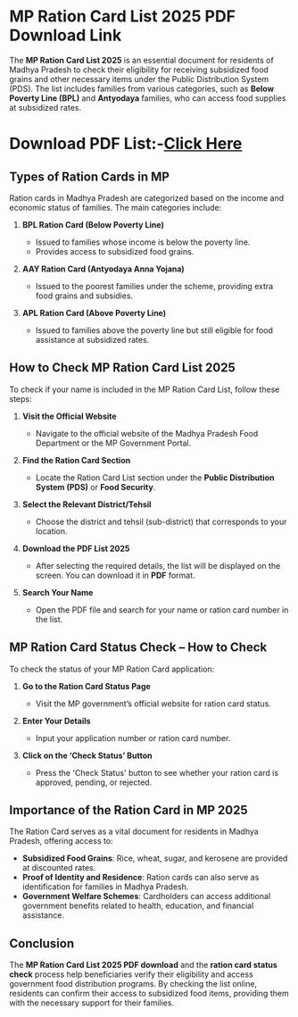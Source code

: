 # MP Ration Card List 2025 PDF Download Link

The **MP Ration Card List 2025** is an essential document for residents of Madhya Pradesh to check their eligibility for receiving subsidized food grains and other necessary items under the Public Distribution System (PDS). The list includes families from various categories, such as **Below Poverty Line (BPL)** and **Antyodaya** families, who can access food supplies at subsidized rates.
# Download PDF List:-[Click Here](https://mera-ration.in/)
## Types of Ration Cards in MP
Ration cards in Madhya Pradesh are categorized based on the income and economic status of families. The main categories include:

1. **BPL Ration Card (Below Poverty Line)**  
   - Issued to families whose income is below the poverty line.
   - Provides access to subsidized food grains.
   
2. **AAY Ration Card (Antyodaya Anna Yojana)**  
   - Issued to the poorest families under the scheme, providing extra food grains and subsidies.

3. **APL Ration Card (Above Poverty Line)**  
   - Issued to families above the poverty line but still eligible for food assistance at subsidized rates.

## How to Check MP Ration Card List 2025
To check if your name is included in the MP Ration Card List, follow these steps:

1. **Visit the Official Website**  
   - Navigate to the official website of the Madhya Pradesh Food Department or the MP Government Portal.

2. **Find the Ration Card Section**  
   - Locate the Ration Card List section under the **Public Distribution System (PDS)** or **Food Security**.

3. **Select the Relevant District/Tehsil**  
   - Choose the district and tehsil (sub-district) that corresponds to your location.

4. **Download the PDF List 2025**  
   - After selecting the required details, the list will be displayed on the screen. You can download it in **PDF** format.

5. **Search Your Name**  
   - Open the PDF file and search for your name or ration card number in the list.

## MP Ration Card Status Check – How to Check
To check the status of your MP Ration Card application:

1. **Go to the Ration Card Status Page**  
   - Visit the MP government’s official website for ration card status.

2. **Enter Your Details**  
   - Input your application number or ration card number.

3. **Click on the ‘Check Status’ Button**  
   - Press the 'Check Status' button to see whether your ration card is approved, pending, or rejected.

## Importance of the Ration Card in MP 2025
The Ration Card serves as a vital document for residents in Madhya Pradesh, offering access to:

- **Subsidized Food Grains**: Rice, wheat, sugar, and kerosene are provided at discounted rates.
- **Proof of Identity and Residence**: Ration cards can also serve as identification for families in Madhya Pradesh.
- **Government Welfare Schemes**: Cardholders can access additional government benefits related to health, education, and financial assistance.

## Conclusion
The **MP Ration Card List 2025 PDF download** and the **ration card status check** process help beneficiaries verify their eligibility and access government food distribution programs. By checking the list online, residents can confirm their access to subsidized food items, providing them with the necessary support for their families.
